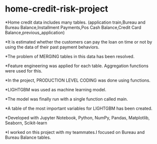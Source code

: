 # home-credit-risk-project


*Home credit data includes many tables. (application train,Bureau and Bureau Balance,Installment Payments,Pos Cash Balance,Credit Card Balance,previous_application)

*It is estimated whether the customers can pay the loan on time or not by using the data of their past payment behaviors.

*The problem of MERGING tables in this data has been resolved.

*Feature engineering was applied for each table. Aggregation functions were used for this.

*In the project, PRODUCTION LEVEL CODING was done using functions.

*LIGHTGBM was used as machine learning model.

*The model was finally run with a single function called main.

*A table of the most important variables for LIGHTGBM has been created.

*Developed with Jupyter Notebook, Python, NumPy, Pandas, Matplotlib, Seaborn, Scikit-learn

*I worked on this project with my teammates.I focused on Bureau and Bureau Balance tables. 

